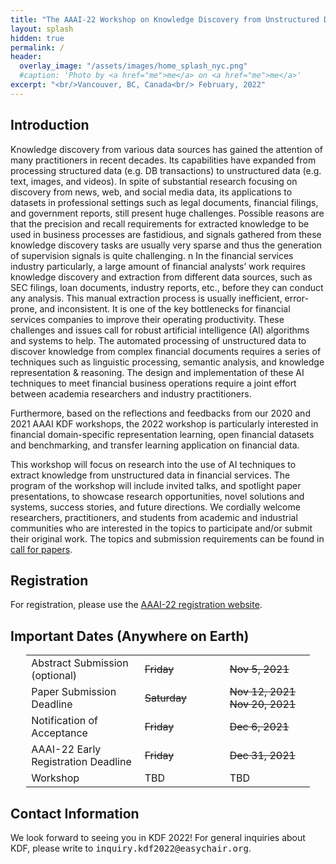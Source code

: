 ```yaml
---
title: "The AAAI-22 Workshop on Knowledge Discovery from Unstructured Data in Financial Services"
layout: splash
hidden: true
permalink: /
header:
  overlay_image: "/assets/images/home_splash_nyc.png"
  #caption: 'Photo by <a href="me">me</a> on <a href="me">me</a>'
excerpt: "<br/>Vancouver, BC, Canada<br/> February, 2022"
---
```


<h2>Introduction</h2>

Knowledge discovery from various data sources has gained the attention of many practitioners in recent decades. Its capabilities have expanded from processing structured data (e.g. DB transactions) to unstructured data (e.g. text, images, and videos). In spite of substantial research focusing on discovery from news, web, and social media data, its applications to datasets in professional settings such as legal documents, financial filings, and government reports, still present huge challenges. Possible reasons are that the precision and recall requirements for extracted knowledge to be used in business processes are fastidious, and signals gathered from these knowledge discovery tasks are usually very sparse and thus the generation of supervision signals is quite challenging.
n 
In the financial services industry particularly, a large amount of financial analysts’ work requires knowledge discovery and extraction from different data sources, such as SEC filings, loan documents, industry reports, etc., before they can conduct any analysis. This manual extraction process is usually inefficient, error-prone, and inconsistent. It is one of the key bottlenecks for financial services companies to improve their operating productivity. These challenges and issues call for robust artificial intelligence (AI) algorithms and systems to help. The automated processing of unstructured data to discover knowledge from complex financial documents requires a series of techniques such as linguistic processing, semantic analysis, and knowledge representation & reasoning. The design and implementation of these AI techniques to meet financial business operations require a joint effort between academia researchers and industry practitioners.  
 
Furthermore, based on the reflections and feedbacks from our 2020 and 2021 AAAI KDF workshops, the 2022 workshop is particularly interested in financial domain-specific representation learning, open financial datasets and benchmarking, and transfer learning application on financial data.

This workshop will focus on research into the use of AI techniques to extract knowledge from unstructured data in financial services. The program of the workshop will include invited talks, and spotlight paper presentations, to showcase research opportunities, novel solutions and systems, success stories, and future directions. We cordially welcome researchers, practitioners, and students from academic and industrial communities who are interested in the topics to participate and/or submit their original work. The topics and submission requirements can be found in [call for papers](/kdf2022/call_for_papers).

<h2>Registration</h2>

For registration, please use the [AAAI-22 registration website](https://aaai.org/Conferences/AAAI-22/registration/).


<h2 id="dates">Important Dates (Anywhere on Earth)</h2>
<center>
<table style="width: 90%">
    <tbody>
        <tr>
            <td style="width: 40%;">Abstract Submission (optional)</td>
            <td style="width: 30%;"><s>Friday</s></td>
            <td><s>Nov 5, 2021</s></td>
        </tr>
        <tr>
            <td>Paper Submission Deadline</td>
            <td><s>Saturday</s></td>
            <td><s>Nov 12, 2021</s><br>
                <s>Nov 20, 2021</s>
            </td>
        </tr>
        <tr>
            <td>Notification of Acceptance</td>
            <td><s>Friday</s></td>
            <td><s>Dec 6, 2021</s><br>
            </td>
        </tr>   
        <tr>
            <td>AAAI-22 Early Registration Deadline</td>
            <td><s>Friday</s> </td>
            <td><s>Dec 31, 2021</s></td>
        </tr>             
        <tr>
            <td>Workshop</td>
            <td>TBD</td>
            <td>TBD</td>
        </tr>   
    </tbody>
</table>
</center>

<h2 id='contact'>Contact Information</h2>
We look forward to seeing you in KDF 2022! For general inquiries about KDF, please write to <kbd>inquiry.kdf2022@easychair.org</kbd>.
